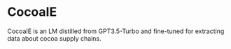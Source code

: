 # CocoaIE
CocoaIE is an LM distilled from GPT3.5-Turbo and fine-tuned for extracting data about cocoa supply chains. 
